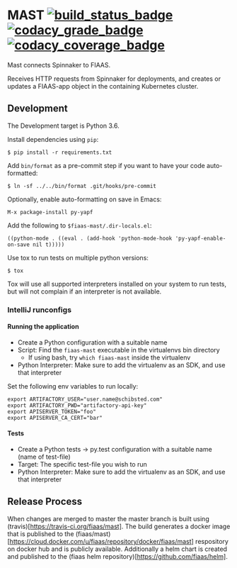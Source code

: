 # MAST [![build_status_badge]][build_status] [![codacy_grade_badge]][codacy_grade] [![codacy_coverage_badge]][codacy_coverage]

Mast connects Spinnaker to FIAAS.

[build_status_badge]: https://travis-ci.org/fiaas/mast.svg?branch=master "Build Status"
[build_status]: https://travis-ci.org/fiaas/mast
[codacy_grade_badge]: https://api.codacy.com/project/badge/Grade/59dbd659e01f4e04ad724ae4c8abe2d5 "Codacy Grade"
[codacy_grade]: https://app.codacy.com/app/fiaas/mast?utm_source=github.com&utm_medium=referral&utm_content=fiaas/mast&utm_campaign=badger
[codacy_coverage_badge]: https://api.codacy.com/project/badge/Coverage/59dbd659e01f4e04ad724ae4c8abe2d5 "Codacy Coverage"
[codacy_coverage]: https://www.codacy.com/app/fiaas/mast?utm_source=github.com&utm_medium=referral&utm_content=fiaas/mast&utm_campaign=Badge_Coverage

Receives HTTP requests from Spinnaker for deployments, and creates or updates a FIAAS-app object
in the containing Kubernetes cluster.

Development
-----------

The Development target is Python 3.6.

Install dependencies using `pip`:

    $ pip install -r requirements.txt

Add `bin/format` as a pre-commit step if you want to have your code
auto-formatted:

    $ ln -sf ../../bin/format .git/hooks/pre-commit

Optionally, enable auto-formatting on save in Emacs:

    M-x package-install py-yapf

Add the following to `$fiaas-mast/.dir-locals.el`:

    ((python-mode . ((eval . (add-hook 'python-mode-hook 'py-yapf-enable-on-save nil t)))))

Use tox to run tests on multiple python versions:

    $ tox

Tox will use all supported interpreters installed on your system to run tests, but will not
complain if an interpreter is not available.

### IntelliJ runconfigs

#### Running the application

* Create a Python configuration with a suitable name
* Script: Find the `fiaas-mast` executable in the virtualenvs bin directory
    * If using bash, try `which fiaas-mast` inside the virtualenv
* Python Interpreter: Make sure to add the virtualenv as an SDK, and use that interpreter

Set the following env variables to run locally:
```
export ARTIFACTORY_USER="user.name@schibsted.com"
export ARTIFACTORY_PWD="artifactory-api-key"
export APISERVER_TOKEN="foo"
export APISERVER_CA_CERT="bar"
```

#### Tests

* Create a Python tests -> py.test configuration with a suitable name (name of test-file)
* Target: The specific test-file you wish to run
* Python Interpreter: Make sure to add the virtualenv as an SDK, and use that interpreter

## Release Process

When changes are merged to master the master branch is built using (travis)[https://travis-ci.org/fiaas/mast]. The build generates a docker image that is published to the (fiaas/mast)[https://cloud.docker.com/u/fiaas/repository/docker/fiaas/mast] respository on docker hub and is publicly available.
Additionally a helm chart is created and published to the (fiaas helm repository)[https://github.com/fiaas/helm].
